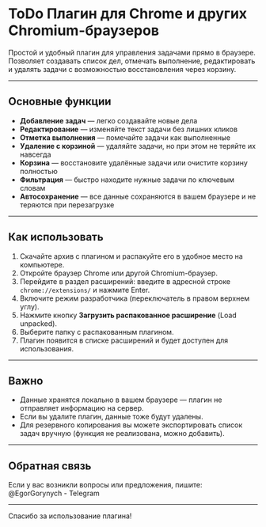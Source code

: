# ToDo Плагин для Chrome и других Chromium-браузеров

Простой и удобный плагин для управления задачами прямо в браузере. Позволяет создавать список дел, отмечать выполнение, редактировать и удалять задачи с возможностью восстановления через корзину.

---

## Основные функции

- **Добавление задач** — легко создавайте новые дела
- **Редактирование** — изменяйте текст задачи без лишних кликов
- **Отметка выполнения** — помечайте задачи как выполненные
- **Удаление с корзиной** — удаляйте задачи, но при этом не теряйте их навсегда
- **Корзина** — восстановите удалённые задачи или очистите корзину полностью
- **Фильтрация** — быстро находите нужные задачи по ключевым словам
- **Автосохранение** — все данные сохраняются в вашем браузере и не теряются при перезагрузке

---

## Как использовать

1. Скачайте архив с плагином и распакуйте его в удобное место на компьютере.
2. Откройте браузер Chrome или другой Chromium-браузер.
3. Перейдите в раздел расширений: введите в адресной строке `chrome://extensions/` и нажмите Enter.
4. Включите режим разработчика (переключатель в правом верхнем углу).
5. Нажмите кнопку **Загрузить распакованное расширение** (Load unpacked).
6. Выберите папку с распакованным плагином.
7. Плагин появится в списке расширений и будет доступен для использования.

---

## Важно

- Данные хранятся локально в вашем браузере — плагин не отправляет информацию на сервер.
- Если вы удалите плагин, данные тоже будут удалены.
- Для резервного копирования вы можете экспортировать список задач вручную (функция не реализована, можно добавить).

---

## Обратная связь

Если у вас возникли вопросы или предложения, пишите:  
@EgorGorynych - Telegram

---

Спасибо за использование плагина!
